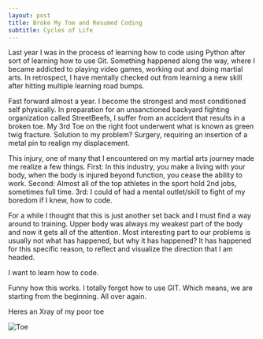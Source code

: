 ```yaml
---
layout: post
title: Broke My Toe and Resumed Coding
subtitle: Cycles of Life
---
```

Last year I was in the process of learning how to code using Python after sort of learning how to use Git.
Something happened along the way, where I became addicted to playing video games, working out and doing martial arts.
In retrospect, I have mentally checked out from learning a new skill after hitting multiple learning road bumps.

Fast forward almost a year. I become the strongest and most conditioned self physically. In preparation for an unsanctioned backyard fighting organization
called StreetBeefs, I suffer from an accident that results in a broken toe. My 3rd Toe on the right foot underwent what is known as green twig fracture. Solution to my problem? Surgery, requiring an insertion of a metal pin to realign my displacement.

This injury, one of many that I encountered on my martial arts journey made me realize a few things. First: In this industry, you make a living with your body, when the body is injured beyond function, you cease the ability to work. Second: Almost all of the top athletes in the sport hold 2nd jobs, sometimes full time. 3rd: I could of had a mental outlet/skill to fight of my boredom if I knew, how to code.

For a while I thought that this is just another set back and I must find a way around to training. Upper body was always my weakest part of the body and now it gets all of the attention. Most interesting part to our problems is usually not what has happened, but why it has happened? It has happened for this specific reason, to reflect and visualize the direction that I am headed.

I want to learn how to code.

Funny how this works. I totally forgot how to use GIT. Which means, we are starting from the beginning. All over again.

Heres an Xray of my poor toe

![Toe](https://i.imgur.com/vQwvqjm.jpeg)
